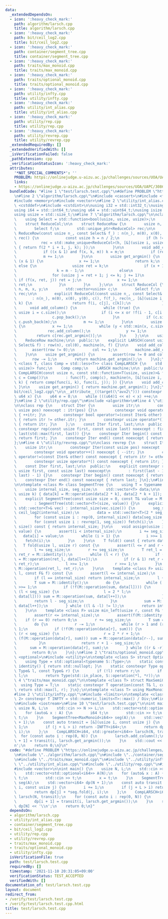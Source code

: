 ```yaml
---
data:
  _extendedDependsOn:
  - icon: ':heavy_check_mark:'
    path: algorithm/larsch.cpp
    title: algorithm/larsch.cpp
  - icon: ':heavy_check_mark:'
    path: bit/ceil_log2.cpp
    title: bit/ceil_log2.cpp
  - icon: ':heavy_check_mark:'
    path: container/segment_tree.cpp
    title: container/segment_tree.cpp
  - icon: ':heavy_check_mark:'
    path: traits/max_monoid.cpp
    title: traits/max_monoid.cpp
  - icon: ':heavy_check_mark:'
    path: traits/optional_monoid.cpp
    title: traits/optional_monoid.cpp
  - icon: ':heavy_check_mark:'
    path: utility/infty.cpp
    title: utility/infty.cpp
  - icon: ':heavy_check_mark:'
    path: utility/int_alias.cpp
    title: utility/int_alias.cpp
  - icon: ':heavy_check_mark:'
    path: utility/rep.cpp
    title: utility/rep.cpp
  - icon: ':heavy_check_mark:'
    path: utility/revrep.cpp
    title: utility/revrep.cpp
  _extendedRequiredBy: []
  _extendedVerifiedWith: []
  _isVerificationFailed: false
  _pathExtension: cpp
  _verificationStatusIcon: ':heavy_check_mark:'
  attributes:
    '*NOT_SPECIAL_COMMENTS*': ''
    PROBLEM: https://onlinejudge.u-aizu.ac.jp/challenges/sources/UOA/UAPC/3086?year=2020
    links:
    - https://onlinejudge.u-aizu.ac.jp/challenges/sources/UOA/UAPC/3086?year=2020
  bundledCode: "#line 1 \"test/larsch.test.cpp\"\n#define PROBLEM \"https://onlinejudge.u-aizu.ac.jp/challenges/sources/UOA/UAPC/3086?year=2020\"\
    \n#line 2 \"algorithm/larsch.cpp\"\n#include <cassert>\n#include <functional>\n\
    #include <memory>\n#include <vector>\n#line 2 \"utility/int_alias.cpp\"\n#include\
    \ <cstddef>\n#include <cstdint>\n\nusing i32 = std::int32_t;\nusing u32 = std::uint32_t;\n\
    using i64 = std::int64_t;\nusing u64 = std::uint64_t;\nusing isize = std::ptrdiff_t;\n\
    using usize = std::size_t;\n#line 7 \"algorithm/larsch.cpp\"\n\nclass LARSCH {\n\
    \    using Select = std::function<bool(usize, usize, usize)>;\n    struct ReduceRow;\n\
    \    struct ReduceCol;\n\n    struct ReduceRow {\n        usize n, m, x, k;\n\
    \        Select f;\n        std::unique_ptr<ReduceCol> rec;\n\n        explicit\
    \ ReduceRow(const usize n_, const Select& f_) : n(n_), m(0), x(0), k(0), f(f_),\
    \ rec() {\n            const usize h = n / 2;\n            if (h != 0)\n     \
    \           rec = std::make_unique<ReduceCol>(h, [&](usize i, usize j, usize k)\
    \ { return f(2 * i + 1, j, k); });\n        }\n\n        void add_column() {\n\
    \            if ((x & 1) and f(x, k, m)) k = m;\n            if (rec) rec->add_column();\n\
    \            m += 1;\n        }\n\n        usize get_argmin() {\n            if\
    \ (x & 1) {\n                x += 1;\n                return k;\n            }\
    \ else {\n                usize ret = k;\n                if (x + 1 == n)\n  \
    \                  k = m - 1;\n                else\n                    k = rec->get_argmin();\n\
    \                for (usize j = ret + 1; j <= k; j += 1)\n                   \
    \ if (f(x, ret, j)) ret = j;\n                x += 1;\n                return\
    \ ret;\n            }\n        }\n    };\n\n    struct ReduceCol {\n        usize\
    \ n, m, x, y;\n        std::vector<usize> c;\n        Select f;\n        ReduceRow\
    \ rec;\n\n        explicit ReduceCol(const usize n_, const Select& f_)\n     \
    \       : n(n_), m(0), x(0), y(0), c(), f(f_), rec(n_, [&](usize i, usize j, usize\
    \ k) {\n                  return f(i, c[j], c[k]);\n              }) {}\n\n  \
    \      void add_column() {\n            while (true) {\n                const\
    \ usize i = c.size();\n                if (i <= x or !f(i - 1, c[i - 1], m)) break;\n\
    \                c.pop_back();\n            }\n            if (c.size() != n)\
    \ c.push_back(m);\n            m += 1;\n        }\n\n        usize get_argmin()\
    \ {\n            x += 1;\n            while (y < std::min(x, c.size())) {\n  \
    \              rec.add_column();\n                y += 1;\n            }\n   \
    \         return c[rec.get_argmin()];\n        }\n    };\n\n    usize row, col;\n\
    \    ReduceRow machine;\n\n  public:\n    explicit LARSCH(const usize n, const\
    \ Select& f) : row(n), col(0), machine(n, f) {}\n\n    void add_column() {\n \
    \       assert(row != 0);\n        col += 1;\n        machine.add_column();\n\
    \    }\n\n    usize get_argmin() {\n        assert(row != 0 and col != 0);\n \
    \       row -= 1;\n        return machine.get_argmin();\n    }\n};\n\ntemplate\
    \ <class T, class Comp = std::less<T>> class CompLARSCH {\n    std::function<T(usize,\
    \ usize)> func;\n    Comp comp;\n    LARSCH machine;\n\n  public:\n    explicit\
    \ CompLARSCH(const usize n, const std::function<T(usize, usize)>& f, const Comp&\
    \ c = Comp())\n        : func(f), comp(c), machine(n, [&](usize i, usize j, usize\
    \ k) { return comp(func(i, k), func(i, j)); }) {}\n\n    void add_column() { machine.add_column();\
    \ }\n\n    usize get_argmin() { return machine.get_argmin(); }\n};\n#line 3 \"\
    bit/ceil_log2.cpp\"\n\n__attribute__((target(\"avx2\"))) constexpr u64 ceil_log2(const\
    \ u64 x) {\n    u64 e = 0;\n    while (((u64)1 << e) < x) ++e;\n    return e;\n\
    }\n#line 2 \"utility/rep.cpp\"\n#include <algorithm>\n#line 4 \"utility/rep.cpp\"\
    \n\nclass rep {\n    struct Iter {\n        usize itr;\n        constexpr Iter(const\
    \ usize pos) noexcept : itr(pos) {}\n        constexpr void operator++() noexcept\
    \ { ++itr; }\n        constexpr bool operator!=(const Iter& other) const noexcept\
    \ { return itr != other.itr; }\n        constexpr usize operator*() const noexcept\
    \ { return itr; }\n    };\n    const Iter first, last;\n\n  public:\n    explicit\
    \ constexpr rep(const usize first, const usize last) noexcept : first(first),\
    \ last(std::max(first, last)) {}\n    constexpr Iter begin() const noexcept {\
    \ return first; }\n    constexpr Iter end() const noexcept { return last; }\n\
    };\n#line 4 \"utility/revrep.cpp\"\n\nclass revrep {\n    struct Iter {\n    \
    \    usize itr;\n        constexpr Iter(const usize pos) noexcept : itr(pos) {}\n\
    \        constexpr void operator++() noexcept { --itr; }\n        constexpr bool\
    \ operator!=(const Iter& other) const noexcept { return itr != other.itr; }\n\
    \        constexpr usize operator*() const noexcept { return itr; }\n    };\n\
    \    const Iter first, last;\n\n  public:\n    explicit constexpr revrep(const\
    \ usize first, const usize last) noexcept\n        : first(last - 1), last(std::min(first,\
    \ last) - 1) {}\n    constexpr Iter begin() const noexcept { return first; }\n\
    \    constexpr Iter end() const noexcept { return last; }\n};\n#line 8 \"container/segment_tree.cpp\"\
    \n\ntemplate <class M> class SegmentTree {\n    using T = typename M::Type;\n\
    \    usize internal_size, seg_size;\n    std::vector<T> data;\n\n    void fetch(const\
    \ usize k) { data[k] = M::operation(data[2 * k], data[2 * k + 1]); }\n\n  public:\n\
    \    explicit SegmentTree(const usize size = 0, const T& value = M::identity())\n\
    \        : SegmentTree(std::vector<T>(size, value)) {}\n    explicit SegmentTree(const\
    \ std::vector<T>& vec) : internal_size(vec.size()) {\n        seg_size = 1 <<\
    \ ceil_log2(internal_size);\n        data = std::vector<T>(2 * seg_size, M::identity());\n\
    \        for (const usize i : rep(0, internal_size)) data[seg_size + i] = vec[i];\n\
    \        for (const usize i : revrep(1, seg_size)) fetch(i);\n    }\n\n    usize\
    \ size() const { return internal_size; }\n\n    void assign(usize i, const T&\
    \ value) {\n        assert(i < internal_size);\n        i += seg_size;\n     \
    \   data[i] = value;\n        while (i > 1) {\n            i >>= 1;\n        \
    \    fetch(i);\n        }\n    }\n\n    T fold() const { return data[1]; }\n \
    \   T fold(usize l, usize r) const {\n        assert(l <= r and r <= internal_size);\n\
    \        l += seg_size;\n        r += seg_size;\n        T ret_l = M::identity(),\
    \ ret_r = M::identity();\n        while (l < r) {\n            if (l & 1) ret_l\
    \ = M::operation(ret_l, data[l++]);\n            if (r & 1) ret_r = M::operation(data[--r],\
    \ ret_r);\n            l >>= 1;\n            r >>= 1;\n        }\n        return\
    \ M::operation(ret_l, ret_r);\n    }\n\n    template <class F> usize max_right(usize\
    \ l, const F& f) const {\n        assert(l <= internal_size);\n        assert(f(M::identity()));\n\
    \        if (l == internal_size) return internal_size;\n        l += seg_size;\n\
    \        T sum = M::identity();\n        do {\n            while (!(l & 1)) l\
    \ >>= 1;\n            if (!f(M::operation(sum, data[l]))) {\n                while\
    \ (l < seg_size) {\n                    l = 2 * l;\n                    if (f(M::operation(sum,\
    \ data[l]))) sum = M::operation(sum, data[l++]);\n                }\n        \
    \        return l - seg_size;\n            }\n            sum = M::operation(sum,\
    \ data[l++]);\n        } while ((l & -l) != l);\n        return internal_size;\n\
    \    }\n\n    template <class F> usize min_left(usize r, const F& f) const {\n\
    \        assert(r <= internal_size);\n        assert(f(M::identity()));\n    \
    \    if (r == 0) return 0;\n        r += seg_size;\n        T sum = M::identity();\n\
    \        do {\n            r -= 1;\n            while (r > 1 and (r & 1)) r >>=\
    \ 1;\n            if (!f(M::operation(data[r], sum))) {\n                while\
    \ (r < seg_size) {\n                    r = 2 * r + 1;\n                    if\
    \ (f(M::operation(data[r], sum))) sum = M::operation(data[r--], sum);\n      \
    \          }\n                return r + 1 - seg_size;\n            }\n      \
    \      sum = M::operation(data[r], sum);\n        } while ((r & -r) != r);\n \
    \       return 0;\n    }\n};\n#line 2 \"traits/optional_monoid.cpp\"\n#include\
    \ <optional>\n#include <utility>\n\ntemplate <class S> struct OptionalMonoid {\n\
    \    using Type = std::optional<typename S::Type>;\n    static constexpr Type\
    \ identity() { return std::nullopt; }\n    static constexpr Type operation(const\
    \ Type& l, const Type& r) {\n        if (!l) return r;\n        if (!r) return\
    \ l;\n        return Type(std::in_place, S::operation(*l, *r));\n    }\n};\n#line\
    \ 4 \"traits/max_monoid.cpp\"\n\ntemplate <class T> struct MaxSemiGroup {\n  \
    \  using Type = T;\n    static constexpr T operation(const T& l, const T& r) {\
    \ return std::max(l, r); }\n};\n\ntemplate <class T> using MaxMonoid = OptionalMonoid<MaxSemiGroup<T>>;\n\
    #line 2 \"utility/infty.cpp\"\n#include <limits>\n\ntemplate <class T, T Div =\
    \ 2> constexpr T INFTY = std::numeric_limits<T>::max() / Div;\n#line 8 \"test/larsch.test.cpp\"\
    \n#include <iostream>\n#line 10 \"test/larsch.test.cpp\"\n\nint main() {\n   \
    \ usize N, L;\n    std::cin >> N >> L;\n    std::vector<std::optional<i64>> A(N);\n\
    \    for (auto& x : A) {\n        i64 t;\n        std::cin >> t;\n        x =\
    \ t;\n    }\n    SegmentTree<MaxMonoid<i64>> seg(A);\n    std::vector<i64> dp(N\
    \ + 1);\n    const auto transit = [&](usize i, const usize j) {\n        i +=\
    \ 1;\n        if (j + L > i) return -INFTY<i64>;\n        return dp[j] + *seg.fold(j,\
    \ i);\n    };\n    CompLARSCH<i64, std::greater<i64>> larsch(N, transit);\n  \
    \  for (const auto i : rep(0, N)) {\n        larsch.add_column();\n        dp[i\
    \ + 1] = transit(i, larsch.get_argmin());\n    }\n    std::cout << dp[N] << '\\\
    n';\n    return 0;\n}\n"
  code: "#define PROBLEM \"https://onlinejudge.u-aizu.ac.jp/challenges/sources/UOA/UAPC/3086?year=2020\"\
    \n#include \"../algorithm/larsch.cpp\"\n#include \"../container/segment_tree.cpp\"\
    \n#include \"../traits/max_monoid.cpp\"\n#include \"../utility/infty.cpp\"\n#include\
    \ \"../utility/int_alias.cpp\"\n#include \"../utility/rep.cpp\"\n#include <iostream>\n\
    #include <vector>\n\nint main() {\n    usize N, L;\n    std::cin >> N >> L;\n\
    \    std::vector<std::optional<i64>> A(N);\n    for (auto& x : A) {\n        i64\
    \ t;\n        std::cin >> t;\n        x = t;\n    }\n    SegmentTree<MaxMonoid<i64>>\
    \ seg(A);\n    std::vector<i64> dp(N + 1);\n    const auto transit = [&](usize\
    \ i, const usize j) {\n        i += 1;\n        if (j + L > i) return -INFTY<i64>;\n\
    \        return dp[j] + *seg.fold(j, i);\n    };\n    CompLARSCH<i64, std::greater<i64>>\
    \ larsch(N, transit);\n    for (const auto i : rep(0, N)) {\n        larsch.add_column();\n\
    \        dp[i + 1] = transit(i, larsch.get_argmin());\n    }\n    std::cout <<\
    \ dp[N] << '\\n';\n    return 0;\n}"
  dependsOn:
  - algorithm/larsch.cpp
  - utility/int_alias.cpp
  - container/segment_tree.cpp
  - bit/ceil_log2.cpp
  - utility/rep.cpp
  - utility/revrep.cpp
  - traits/max_monoid.cpp
  - traits/optional_monoid.cpp
  - utility/infty.cpp
  isVerificationFile: true
  path: test/larsch.test.cpp
  requiredBy: []
  timestamp: '2021-11-10 20:31:05+09:00'
  verificationStatus: TEST_ACCEPTED
  verifiedWith: []
documentation_of: test/larsch.test.cpp
layout: document
redirect_from:
- /verify/test/larsch.test.cpp
- /verify/test/larsch.test.cpp.html
title: test/larsch.test.cpp
---
```


